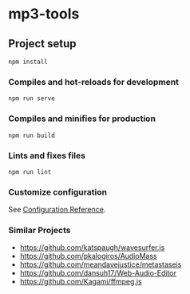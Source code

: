 # mp3-tools

## Project setup
```
npm install
```

### Compiles and hot-reloads for development
```
npm run serve
```

### Compiles and minifies for production
```
npm run build
```

### Lints and fixes files
```
npm run lint
```

### Customize configuration
See [Configuration Reference](https://cli.vuejs.org/config/).

### Similar Projects
- https://github.com/katspaugh/wavesurfer.js
- https://github.com/pkalogiros/AudioMass
- https://github.com/meandavejustice/metastaseis
- https://github.com/dansuh17/Web-Audio-Editor
- https://github.com/Kagami/ffmpeg.js
